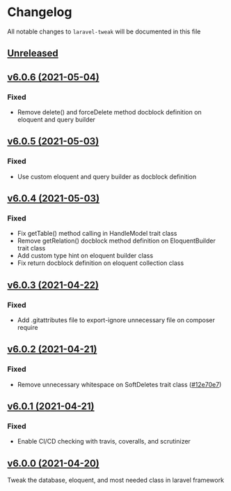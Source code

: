 # Changelog

All notable changes to `laravel-tweak` will be documented in this file

## [Unreleased](https://github.com/ianriizky/laravel-tweak/compare/v6.0.4...feature/6.x)

## [v6.0.6 (2021-05-04)](https://github.com/ianriizky/laravel-tweak/compare/v6.0.5...v6.0.6)

### Fixed
- Remove delete() and forceDelete method docblock definition on eloquent and query builder

## [v6.0.5 (2021-05-03)](https://github.com/ianriizky/laravel-tweak/compare/v6.0.4...v6.0.5)

### Fixed
- Use custom eloquent and query builder as docblock definition

## [v6.0.4 (2021-05-03)](https://github.com/ianriizky/laravel-tweak/compare/v6.0.3...v6.0.4)

### Fixed
- Fix getTable() method calling in HandleModel trait class
- Remove getRelation() docblock method definition on EloquentBuilder trait class
- Add custom type hint on eloquent builder class
- Fix return docblock definition on eloquent collection class

## [v6.0.3 (2021-04-22)](https://github.com/ianriizky/laravel-tweak/compare/v6.0.2...v6.0.3)

### Fixed
- Add .gitattributes file to export-ignore unnecessary file on composer require

## [v6.0.2 (2021-04-21)](https://github.com/ianriizky/laravel-tweak/compare/v6.0.1...v6.0.2)

### Fixed
- Remove unnecessary whitespace on SoftDeletes trait class ([#12e70e7](https://github.com/ianriizky/laravel-tweak/commit/12e70e7))

## [v6.0.1 (2021-04-21)](https://github.com/ianriizky/laravel-tweak/compare/v6.0.0...v6.0.1)

### Fixed
- Enable CI/CD checking with travis, coveralls, and scrutinizer

## [v6.0.0 (2021-04-20)](https://github.com/ianriizky/laravel-tweak/releases/tag/v6.0.0)

Tweak the database, eloquent, and most needed class in laravel framework
